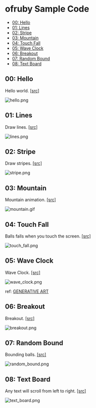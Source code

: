 ofruby Sample Code
===============

- [00: Hello](#00-hello)
- [01: Lines](#01-lines)
- [02: Stripe](#02-stripe)
- [03: Mountain](#03-mountain)
- [04: Touch Fall](#04-touch-fall)
- [05: Wave Clock](#05-wave-clock)
- [06: Breakout](#06-breakout)
- [07: Random Bound](#07-random-bound)
- [08: Text Board](#08-text-board)

## 00: Hello
Hello world. [[src]](https://github.com/ongaeshi/ofruby-sample/blob/master/hello.rb)

![hello.png](https://raw.github.com/ongaeshi/ofruby-sample/master/images/hello.png)

## 01: Lines
Draw lines. [[src]](https://github.com/ongaeshi/ofruby-sample/blob/master/lines.rb)

![lines.png](https://raw.github.com/ongaeshi/ofruby-sample/master/images/lines.png)

## 02: Stripe
Draw stripes. [[src]](https://github.com/ongaeshi/ofruby-sample/blob/master/stripe.rb)

![stripe.png](https://raw.github.com/ongaeshi/ofruby-sample/master/images/stripe.png)

## 03: Mountain
Mountain animation. [[src]](https://github.com/ongaeshi/ofruby-sample/blob/master/mountain.rb)

![mountain.gif](https://raw.github.com/ongaeshi/ofruby-sample/master/images/mountain.gif)

## 04: Touch Fall
Balls falls when you touch the screen. [[src]](https://github.com/ongaeshi/ofruby-sample/blob/master/touch_fall.rb)

![touch_fall.png](https://raw.github.com/ongaeshi/ofruby-sample/master/images/touch_fall.png)

## 05: Wave Clock
Wave Clock. [[src]](https://github.com/ongaeshi/ofruby-sample/blob/master/wave_clock.rb)

![wave_clock.png](https://raw.github.com/ongaeshi/ofruby-sample/master/images/wave_clock.png) 

ref: [GENERATIVE ART](http://zenbullets.com/book.php)

## 06: Breakout
Breakout. [[src]](https://github.com/ongaeshi/ofruby-sample/blob/master/breakout.rb)

![breakout.png](https://raw.github.com/ongaeshi/ofruby-sample/master/images/breakout.png) 

## 07: Random Bound
Bounding balls. [[src]](https://github.com/ongaeshi/ofruby-sample/blob/master/random_bound.rb)

![random_bound.png](https://raw.github.com/ongaeshi/ofruby-sample/master/images/random_bound.png) 

## 08: Text Board
Any text will scroll from left to right. [[src]](https://github.com/ongaeshi/ofruby-sample/blob/master/text_board.rb)

![text_board.png](https://raw.github.com/ongaeshi/ofruby-sample/master/images/text_board.png)





